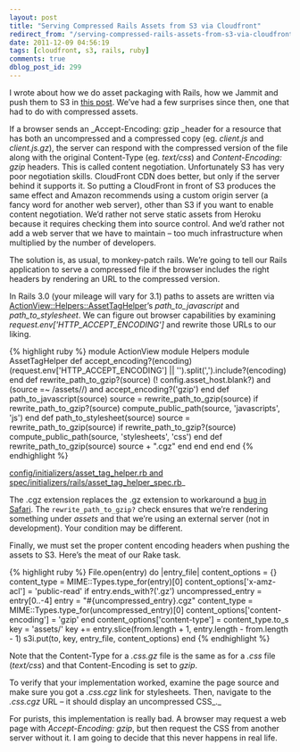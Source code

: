 ```yaml
---
layout: post
title: "Serving Compressed Rails Assets from S3 via Cloudfront"
redirect_from: "/serving-compressed-rails-assets-from-s3-via-cloudfront/"
date: 2011-12-09 04:56:19
tags: [cloudfront, s3, rails, ruby]
comments: true
dblog_post_id: 299
---
```

I wrote about how we do asset packaging with Rails, how we Jammit and push them to S3 in [this post](/rails-s3-cloudfront-jammit-heroku-100). We’ve had a few surprises since then, one that had to do with compressed assets.

If a browser sends an _Accept-Encoding: gzip _header for a resource that has both an uncompressed and a compressed copy (eg. _client.js_ and _client.js.gz_), the server can respond with the compressed version of the file along with the original Content-Type (eg. _text/css_) and _Content-Encoding: gzip_ headers. This is called content negotiation. Unfortunately S3 has very poor negotiation skills. CloudFront CDN does better, but only if the server behind it supports it. So putting a CloudFront in front of S3 produces the same effect and Amazon recommends using a custom origin server (a fancy word for another web server), other than S3 if you want to enable content negotiation. We’d rather not serve static assets from Heroku because it requires checking them into source control. And we’d rather not add a web server that we have to maintain – too much infrastructure when multiplied by the number of developers.

The solution is, as usual, to monkey-patch rails. We’re going to tell our Rails application to serve a compressed file if the browser includes the right headers by rendering an URL to the compressed version.

In Rails 3.0 (your mileage will vary for 3.1) paths to assets are written via [ActionView::Helpers::AssetTagHelper](https://api.rubyonrails.org/v3.0.9/classes/ActionView/Helpers/AssetTagHelper.html)’s _path_to_javascript_ and _path_to_stylesheet_. We can figure out browser capabilities by examining _request.env['HTTP_ACCEPT_ENCODING']_ and rewrite those URLs to our liking.

{% highlight ruby %}
module ActionView
  module Helpers
    module AssetTagHelper
      def accept_encoding?(encoding)
        (request.env['HTTP_ACCEPT_ENCODING'] || '').split(',').include?(encoding)
      end
      def rewrite_path_to_gzip?(source)
        (! config.asset_host.blank?) and (source =~ /assets\//) and accept_encoding?('gzip')
      end
      def path_to_javascript(source)
        source = rewrite_path_to_gzip(source) if rewrite_path_to_gzip?(source)
        compute_public_path(source, 'javascripts', 'js')
      end
      def path_to_stylesheet(source)
        source = rewrite_path_to_gzip(source) if rewrite_path_to_gzip?(source)
        compute_public_path(source, 'stylesheets', 'css')
      end
      def rewrite_path_to_gzip(source)
        source + ".cgz"
      end
    end
  end
end
{% endhighlight %}

[config/initializers/asset_tag_helper.rb and spec/initializers/rails/asset_tag_helper_spec.rb](https://gist.github.com/1451946)_

The .cgz extension replaces the .gz extension to workaround a [bug in Safari](https://stackoverflow.com/questions/1235116/safari-and-gzip). The `rewrite_path_to_gzip?` check ensures that we’re rendering something under _assets_ and that we’re using an external server (not in development). Your condition may be different.

Finally, we must set the proper content encoding headers when pushing the assets to S3. Here’s the meat of our Rake task.

{% highlight ruby %}
File.open(entry) do |entry_file|
  content_options = {}
  content_type = MIME::Types.type_for(entry)[0]
  content_options['x-amz-acl'] = 'public-read'
  if entry.ends_with?('.gz')
    uncompressed_entry = entry[0..-4]
    entry = "#{uncompressed_entry}.cgz"
    content_type = MIME::Types.type_for(uncompressed_entry)[0]
    content_options['content-encoding'] = 'gzip'
  end
  content_options['content-type'] = content_type.to_s
  key = 'assets/'
  key += entry.slice(from.length + 1, entry.length - from.length - 1)
  s3i.put(to, key, entry_file, content_options)
end
{% endhighlight %}

Note that the Content-Type for a _.css.gz_ file is the same as for a _.css_ file (_text/css_) and that Content-Encoding is set to _gzip_.

To verify that your implementation worked, examine the page source and make sure you got a _.css.cgz_ link for stylesheets. Then, navigate to the _.css.cgz_ URL – it should display an uncompressed CSS_._

For purists, this implementation is really bad. A browser may request a web page with _Accept-Encoding: gzip_, but then request the CSS from another server without it. I am going to decide that this never happens in real life.
